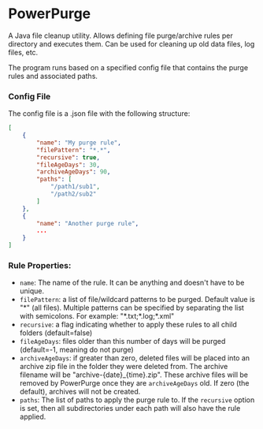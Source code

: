 # PowerPurge
A Java file cleanup utility. Allows defining file purge/archive rules per directory and executes them. Can be used for cleaning up old data files, log files, etc.

The program runs based on a specified config file that contains the purge rules and associated paths.

### Config File
The config file is a .json file with the following structure:

```json
[
    {
        "name": "My purge rule",
        "filePattern": "*.*",
        "recursive": true,
        "fileAgeDays": 30,
        "archiveAgeDays": 90,
        "paths": [
            "/path1/sub1",
            "/path2/sub2"
        ]
    },
    {
        "name": "Another purge rule",
        ...
    }
]
```

### Rule Properties:
- <code>name</code>: The name of the rule. It can be anything and doesn't have to be unique.
- <code>filePattern</code>: a list of file/wildcard patterns to be purged. Default value is "\*" (all files). Multiple patterns can be specified by separating the list with semicolons. For example: "\*.txt;\*.log;\*.xml"
- <code>recursive</code>: a flag indicating whether to apply these rules to all child folders (default=false)
- <code>fileAgeDays</code>: files older than this number of days will be purged (default=-1, meaning do not purge)
- <code>archiveAgeDays</code>: if greater than zero, deleted files will be placed into an archive zip file in the folder they were deleted from. The archive filename will be "archive-{date}_{time}.zip". These archive files will be removed by PowerPurge once they are <code>archiveAgeDays</code> old. If zero (the default), archives will not be created.
- <code>paths</code>: The list of paths to apply the purge rule to. If the <code>recursive</code> option is set, then all subdirectories under each path will also have the rule applied.

